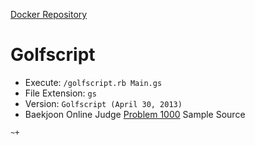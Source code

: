 [Docker Repository](https://registry.hub.docker.com/u/baekjoon/onlinejudge-golfscript)

# Golfscript

* Execute: `/golfscript.rb Main.gs`
* File Extension: `gs`
* Version: `Golfscript (April 30, 2013)`
* Baekjoon Online Judge [Problem 1000](https://www.acmicpc.net/problem/1000) Sample Source
````
~+
````


